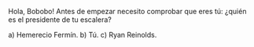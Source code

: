 Hola, Bobobo! Antes de empezar necesito comprobar que eres tú: ¿quién es el presidente de tu escalera?

a) Hemerecio Fermín.
b) Tú.
c) Ryan Reinolds.
